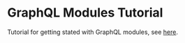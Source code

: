 # GraphQL Modules Tutorial

Tutorial for getting stated with GraphQL modules, see [here](https://graphql-modules.com/docs/introduction/getting-startedA).
